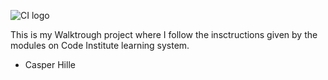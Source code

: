 ![CI logo](https://codeinstitute.s3.amazonaws.com/fullstack/ci_logo_small.png)

This is my Walktrough project where I follow the insctructions given by the modules on Code Institute learning system.


- Casper Hille
